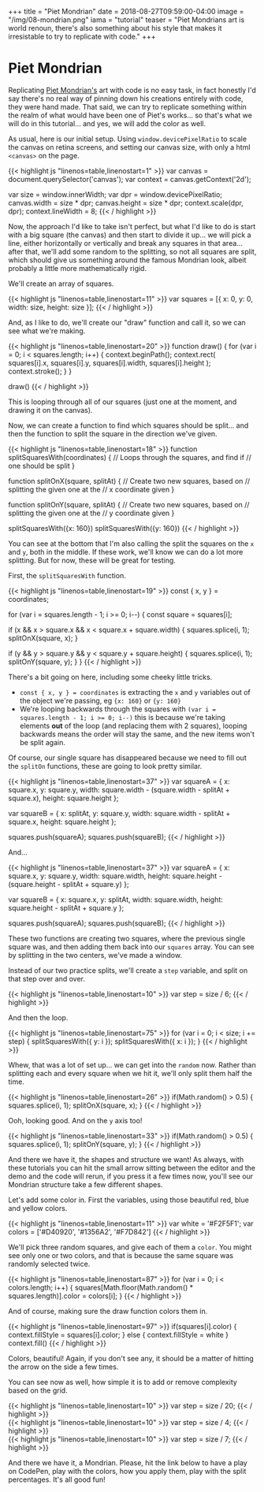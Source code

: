+++
title = "Piet Mondrian"
date = 2018-08-27T09:59:00-04:00
image = "/img/08-mondrian.png"
iama = "tutorial"
teaser = "Piet Mondrians art is world renoun, there's also something about his style that makes it irresistable to try to replicate with code."
+++

# Piet Mondrian

Replicating [Piet Mondrian's](https://en.wikipedia.org/wiki/Piet_Mondrian) art with code is no easy task, in fact honestly I'd say there's no real way of pinning down his creations entirely with code, they were hand made. That said, we can try to replicate something within the realm of what would have been one of Piet's works... so that's what we will do in this tutorial... and yes, we will add the color as well.

As usual, here is our initial setup. Using `window.devicePixelRatio` to scale the canvas on retina screens, and setting our canvas size, with only a html `<canvas>` on the page.

<div class="tmd-trigger" data-from="0">
{{< highlight js "linenos=table,linenostart=1" >}}
var canvas = document.querySelector('canvas');
var context = canvas.getContext('2d');

var size = window.innerWidth;
var dpr = window.devicePixelRatio;
canvas.width = size * dpr;
canvas.height = size * dpr;
context.scale(dpr, dpr);
context.lineWidth = 8;
{{< / highlight >}}

</div>

Now, the approach I'd like to take isn't perfect, but what I'd like to do is start with a big square (the canvas) and then start to divide it up... we will pick a line, either horizontally or vertically and break any squares in that area... after that, we'll add some random to the splitting, so not all squares are split, which should give us something around the famous Mondrian look, albeit probably a little more mathematically rigid.

We'll create an array of squares.

<div class="tmd-trigger" data-from="11">
{{< highlight js "linenos=table,linenostart=11" >}}
var squares = [{
    x: 0,
    y: 0,
    width: size,
    height: size
  }];
{{< / highlight >}}
</div>

And, as I like to do, we'll create our "draw" function and call it, so we can see what we're making.

<div class="tmd-trigger" data-from="20">
{{< highlight js "linenos=table,linenostart=20" >}}
function draw() {
  for (var i = 0; i < squares.length; i++) {
    context.beginPath();
    context.rect(
      squares[i].x,
      squares[i].y,
      squares[i].width,
      squares[i].height
    );
    context.stroke();
  }
}

draw()
{{< / highlight >}}

</div>

This is looping through all of our squares (just one at the moment, and drawing it on the canvas).

Now, we can create a function to find which squares should be split... and then the function to split the square in the direction we've given.

<div class="tmd-trigger" data-from="18" data-to="19">
{{< highlight js "linenos=table,linenostart=18" >}}
function splitSquaresWith(coordinates) {
  // Loops through the squares, and find if
  // one should be split
}

function splitOnX(square, splitAt) {
// Create two new squares, based on
// splitting the given one at the
// x coordinate given
}

function splitOnY(square, splitAt) {
// Create two new squares, based on
// splitting the given one at the
// y coordinate given
}

splitSquaresWith({x: 160})
splitSquaresWith({y: 160})
{{< / highlight >}}

</div>

You can see at the bottom that I'm also calling the split the squares on the `x` and `y`, both in the middle. If these work, we'll know we can do a lot more splitting. But for now, these will be great for testing.

First, the `splitSquaresWith` function.

<div class="tmd-trigger" data-from="19" data-to="21" data-indent="1">
{{< highlight js "linenos=table,linenostart=19" >}}
const { x, y } = coordinates;

for (var i = squares.length - 1; i >= 0; i--) {
const square = squares[i];

if (x && x > square.x && x < square.x + square.width) {
squares.splice(i, 1);
splitOnX(square, x);
}

if (y && y > square.y && y < square.y + square.height) {
squares.splice(i, 1);
splitOnY(square, y);
}
}
{{< / highlight >}}

</div>

There's a bit going on here, including some cheeky little tricks.

- `const { x, y } = coordinates` is extracting the `x` and `y` variables out of the object we're passing, eg `{x: 160}` or `{y: 160}`
- We're looping backwards through the squares with `(var i = squares.length - 1; i >= 0; i--)` this is because we're taking elements **out** of the loop (and replacing them with 2 squares), looping backwards means the order will stay the same, and the new items won't be split again.

Of course, our single square has disappeared because we need to fill out the `splitOn` functions, these are going to look pretty similar.

<div class="tmd-trigger" data-from="37" data-to="40" data-indent="1">
{{< highlight js "linenos=table,linenostart=37" >}}
var squareA = {
  x: square.x,
  y: square.y,
  width: square.width - (square.width - splitAt + square.x),
  height: square.height
};

var squareB = {
x: splitAt,
y: square.y,
width: square.width - splitAt + square.x,
height: square.height
};

squares.push(squareA);
squares.push(squareB);
{{< / highlight >}}

</div>

And...

<div class="tmd-trigger" data-from="56" data-to="59" data-indent="1">
{{< highlight js "linenos=table,linenostart=37" >}}
var squareA = {
  x: square.x,
  y: square.y,
  width: square.width,
  height: square.height - (square.height - splitAt + square.y)
};

var squareB = {
x: square.x,
y: splitAt,
width: square.width,
height: square.height - splitAt + square.y
};

squares.push(squareA);
squares.push(squareB);
{{< / highlight >}}

</div>

These two functions are creating two squares, where the previous single square was, and then adding them back into our `squares` array. You can see by splitting in the two centers, we've made a window.

Instead of our two practice splits, we'll create a `step` variable, and split on that step over and over.

<div class="tmd-trigger" data-from="10" data-to="10">
{{< highlight js "linenos=table,linenostart=10" >}}
var step = size / 6;
{{< / highlight >}}
</div>

And then the loop.

<div class="tmd-trigger" data-from="75" data-to="77">
{{< highlight js "linenos=table,linenostart=75" >}}
for (var i = 0; i < size; i += step) {
  splitSquaresWith({ y: i });
  splitSquaresWith({ x: i });
}
{{< / highlight >}}
</div>

Whew, that was a lot of set up... we can get into the `random` now. Rather than splitting each and every square when we hit it, we'll only split them half the time.

<div class="tmd-trigger" data-from="26" data-to="28" data-indent="3">
{{< highlight js "linenos=table,linenostart=26" >}}
if(Math.random() > 0.5) {
  squares.splice(i, 1);
  splitOnX(square, x); 
}
{{< / highlight >}}
</div>

Ooh, looking good. And on the `y` axis too!

<div class="tmd-trigger" data-from="33" data-to="35" data-indent="3">
{{< highlight js "linenos=table,linenostart=33" >}}
if(Math.random() > 0.5) {
  squares.splice(i, 1);
  splitOnY(square, y); 
}
{{< / highlight >}}
</div>

And there we have it, the shapes and structure we want! As always, with these tutorials you can hit the small arrow sitting between the editor and the demo and the code will rerun, if you press it a few times now, you'll see our Mondrian structure take a few different shapes.

Let's add some color in. First the variables, using those beautiful red, blue and yellow colors.

<div class="tmd-trigger" data-from="11" data-to="11">
{{< highlight js "linenos=table,linenostart=11" >}}
var white = '#F2F5F1';
var colors = ['#D40920', '#1356A2', '#F7D842']
{{< / highlight >}}
</div>

We'll pick three random squares, and give each of them a `color`. You might see only one or two colors, and that is because the same square was randomly selected twice.

<div class="tmd-trigger" data-from="87" data-to="87" data-indent="1">
{{< highlight js "linenos=table,linenostart=87" >}}
for (var i = 0; i < colors.length; i++) {
  squares[Math.floor(Math.random() * squares.length)].color = colors[i];
}
{{< / highlight >}}
</div>

And of course, making sure the draw function colors them in.

<div class="tmd-trigger" data-from="98" data-to="98" data-indent="2">
{{< highlight js "linenos=table,linenostart=97" >}}
if(squares[i].color) {
  context.fillStyle = squares[i].color;
} else {
  context.fillStyle = white
}
context.fill()
{{< / highlight >}}
</div>

Colors, beautiful! Again, if you don't see any, it should be a matter of hitting the arrow on the side a few times.

You can see now as well, how simple it is to add or remove complexity based on the grid.

<div class="tmd-trigger" data-from="10" data-to="11">
{{< highlight js "linenos=table,linenostart=10" >}}
var step = size / 20;
{{< / highlight >}}
</div>

<div class="tmd-trigger" data-from="10" data-to="11">
{{< highlight js "linenos=table,linenostart=10" >}}
var step = size / 4;
{{< / highlight >}}
</div>

<div class="tmd-trigger" data-from="10" data-to="11">
{{< highlight js "linenos=table,linenostart=10" >}}
var step = size / 7;
{{< / highlight >}}
</div>

And there we have it, a Mondrian. Please, hit the link below to have a play on CodePen, play with the colors, how you apply them, play with the split percentages. It's all good fun!
